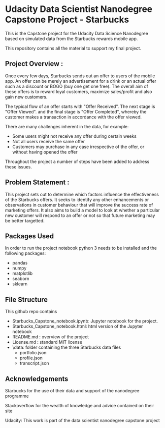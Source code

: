 # Udacity Data Scientist Nanodegree Capstone Project - Starbucks
This is the Capstone project for the Udacity Data Science Nanodegree based on simulated data from the Starbucks rewards mobile app. 

This repository contains all the material to support my final project. 


## Project Overview :
Once every few days, Starbucks sends out an offer to users of the mobile app. An offer can be merely an advertisement for a drink or an actual offer such as a discount or BOGO (buy one get one free). The overall aim of these offers is to reward loyal customers, maximize sales/profit and also gain new customers. 

The typical flow of an offer starts with "Offer Received". The next stage is "Offer Viewed". and the final stage is "Offer Completed", whereby the customer makes a transaction in accordance with the offer viewed. 

There are many challenges inherent in the data, for example: 
  - Some users might not receive any offer during certain weeks
  - Not all users receive the same offer
  - Customers may purchase in any case irrespective of the offer, or without having opened the offer

Throughout the project a number of steps have been added to address these issues.

## Problem Statement :
This project sets out to determine which factors influence the effectiveness of the Starbucks offers. It seeks to identify any other enhancements or observations in customer behaviour that will improve the success rate of marketing offers. It also aims to build a model to look at whether a particular new customer will respond to an offer or not so that future marketing may be better targetted. 

## Packages Used
In order to run the project notebook python 3 needs to be installed and the following packages:

- pandas
- numpy
- matplotlib
- seaborn
- sklearn

## File Structure


This github repo contains
- Starbucks_Capstone_notebook.ipynb: Jupyter notebook for the project.
- Starbucks_Capstone_notebook.html: html version of the Jupyter notebook
- README.md : overview of the project
- License.md : standard MIT license
- \data: folder containing the three Starbucks data files
  - portfolio.json
  - profile.json
  - transcript.json

## Acknowledgements
Starbucks for the use of their data and support of the nanodegree programme

Stackoverflow for the wealth of knowledge and advice contained on their site

Udacity: This work is part of the data scientist nanodegree capstone project



